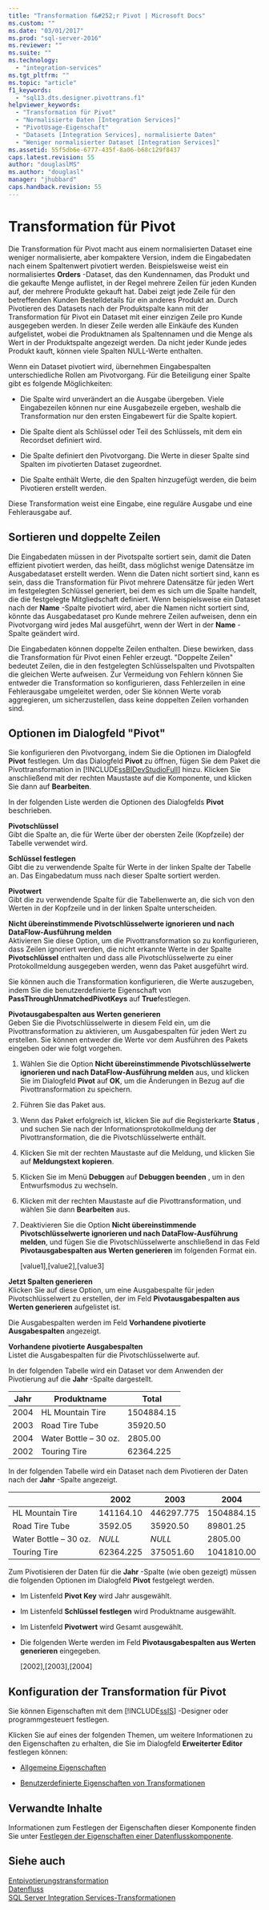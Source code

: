 ```yaml
---
title: "Transformation f&#252;r Pivot | Microsoft Docs"
ms.custom: ""
ms.date: "03/01/2017"
ms.prod: "sql-server-2016"
ms.reviewer: ""
ms.suite: ""
ms.technology: 
  - "integration-services"
ms.tgt_pltfrm: ""
ms.topic: "article"
f1_keywords: 
  - "sql13.dts.designer.pivottrans.f1"
helpviewer_keywords: 
  - "Transformation für Pivot"
  - "Normalisierte Daten [Integration Services]"
  - "PivotUsage-Eigenschaft"
  - "Datasets [Integration Services], normalisierte Daten"
  - "Weniger normalisierter Dataset [Integration Services]"
ms.assetid: 55f5db6e-6777-435f-8a06-b68c129f8437
caps.latest.revision: 55
author: "douglaslMS"
ms.author: "douglasl"
manager: "jhubbard"
caps.handback.revision: 55
---
```

# Transformation f&#252;r Pivot
  Die Transformation für Pivot macht aus einem normalisierten Dataset eine weniger normalisierte, aber kompaktere Version, indem die Eingabedaten nach einem Spaltenwert pivotiert werden. Beispielsweise weist ein normalisiertes **Orders** -Dataset, das den Kundennamen, das Produkt und die gekaufte Menge auflistet, in der Regel mehrere Zeilen für jeden Kunden auf, der mehrere Produkte gekauft hat. Dabei zeigt jede Zeile für den betreffenden Kunden Bestelldetails für ein anderes Produkt an. Durch Pivotieren des Datasets nach der Produktspalte kann mit der Transformation für Pivot ein Dataset mit einer einzigen Zeile pro Kunde ausgegeben werden. In dieser Zeile werden alle Einkäufe des Kunden aufgelistet, wobei die Produktnamen als Spaltennamen und die Menge als Wert in der Produktspalte angezeigt werden. Da nicht jeder Kunde jedes Produkt kauft, können viele Spalten NULL-Werte enthalten.  
  
 Wenn ein Dataset pivotiert wird, übernehmen Eingabespalten unterschiedliche Rollen am Pivotvorgang. Für die Beteiligung einer Spalte gibt es folgende Möglichkeiten:  
  
-   Die Spalte wird unverändert an die Ausgabe übergeben. Viele Eingabezeilen können nur eine Ausgabezeile ergeben, weshalb die Transformation nur den ersten Eingabewert für die Spalte kopiert.  
  
-   Die Spalte dient als Schlüssel oder Teil des Schlüssels, mit dem ein Recordset definiert wird.  
  
-   Die Spalte definiert den Pivotvorgang. Die Werte in dieser Spalte sind Spalten im pivotierten Dataset zugeordnet.  
  
-   Die Spalte enthält Werte, die den Spalten hinzugefügt werden, die beim Pivotieren erstellt werden.  
  
 Diese Transformation weist eine Eingabe, eine reguläre Ausgabe und eine Fehlerausgabe auf.  
  
## Sortieren und doppelte Zeilen  
 Die Eingabedaten müssen in der Pivotspalte sortiert sein, damit die Daten effizient pivotiert werden, das heißt, dass möglichst wenige Datensätze im Ausgabedataset erstellt werden. Wenn die Daten nicht sortiert sind, kann es sein, dass die Transformation für Pivot mehrere Datensätze für jeden Wert im festgelegten Schlüssel generiert, bei dem es sich um die Spalte handelt, die die festgelegte Mitgliedschaft definiert. Wenn beispielsweise ein Dataset nach der **Name** -Spalte pivotiert wird, aber die Namen nicht sortiert sind, könnte das Ausgabedataset pro Kunde mehrere Zeilen aufweisen, denn ein Pivotvorgang wird jedes Mal ausgeführt, wenn der Wert in der **Name** -Spalte geändert wird.  
  
 Die Eingabedaten können doppelte Zeilen enthalten. Diese bewirken, dass die Transformation für Pivot einen Fehler erzeugt. "Doppelte Zeilen" bedeutet Zeilen, die in den festgelegten Schlüsselspalten und Pivotspalten die gleichen Werte aufweisen. Zur Vermeidung von Fehlern können Sie entweder die Transformation so konfigurieren, dass Fehlerzeilen in eine Fehlerausgabe umgeleitet werden, oder Sie können Werte vorab aggregieren, um sicherzustellen, dass keine doppelten Zeilen vorhanden sind.  
  
##  <a name="options"></a> Optionen im Dialogfeld "Pivot"  
 Sie konfigurieren den Pivotvorgang, indem Sie die Optionen im Dialogfeld **Pivot** festlegen. Um das Dialogfeld **Pivot** zu öffnen, fügen Sie dem Paket die Pivottransformation in [!INCLUDE[ssBIDevStudioFull](../../../includes/ssbidevstudiofull-md.md)] hinzu. Klicken Sie anschließend mit der rechten Maustaste auf die Komponente, und klicken Sie dann auf **Bearbeiten**.  
  
 In der folgenden Liste werden die Optionen des Dialogfelds **Pivot** beschrieben.  
  
 **Pivotschlüssel**  
 Gibt die Spalte an, die für Werte über der obersten Zeile (Kopfzeile) der Tabelle verwendet wird.  
  
 **Schlüssel festlegen**  
 Gibt die zu verwendende Spalte für Werte in der linken Spalte der Tabelle an. Das Eingabedatum muss nach dieser Spalte sortiert werden.  
  
 **Pivotwert**  
 Gibt die zu verwendende Spalte für die Tabellenwerte an, die sich von den Werten in der Kopfzeile und in der linken Spalte unterscheiden.  
  
 **Nicht übereinstimmende Pivotschlüsselwerte ignorieren und nach DataFlow-Ausführung melden**  
 Aktivieren Sie diese Option, um die Pivottransformation so zu konfigurieren, dass Zeilen ignoriert werden, die nicht erkannte Werte in der Spalte **Pivotschlüssel** enthalten und dass alle Pivotschlüsselwerte zu einer Protokollmeldung ausgegeben werden, wenn das Paket ausgeführt wird.  
  
 Sie können auch die Transformation konfigurieren, die Werte auszugeben, indem Sie die benutzerdefinierte Eigenschaft von **PassThroughUnmatchedPivotKeys** auf **True**festlegen.  
  
 **Pivotausgabespalten aus Werten generieren**  
 Geben Sie die Pivotschlüsselwerte in diesem Feld ein, um die Pivottransformation zu aktivieren, um Ausgabespalten für jeden Wert zu erstellen. Sie können entweder die Werte vor dem Ausführen des Pakets eingeben oder wie folgt vorgehen.  
  
1.  Wählen Sie die Option **Nicht übereinstimmende Pivotschlüsselwerte ignorieren und nach DataFlow-Ausführung melden** aus, und klicken Sie im Dialogfeld **Pivot** auf **OK**, um die Änderungen in Bezug auf die Pivottransformation zu speichern.  
  
2.  Führen Sie das Paket aus.  
  
3.  Wenn das Paket erfolgreich ist, klicken Sie auf die Registerkarte **Status** , und suchen Sie nach der Informationsprotokollmeldung der Pivottransformation, die die Pivotschlüsselwerte enthält.  
  
4.  Klicken Sie mit der rechten Maustaste auf die Meldung, und klicken Sie auf **Meldungstext kopieren**.  
  
5.  Klicken Sie im Menü **Debuggen** auf **Debuggen beenden** , um in den Entwurfsmodus zu wechseln.  
  
6.  Klicken mit der rechten Maustaste auf die Pivottransformation, und wählen Sie dann **Bearbeiten** aus.  
  
7.  Deaktivieren Sie die Option **Nicht übereinstimmende Pivotschlüsselwerte ignorieren und nach DataFlow-Ausführung melden**, und fügen Sie die Pivotschlüsselwerte anschließend in das Feld **Pivotausgabespalten aus Werten generieren** im folgenden Format ein.  
  
     [value1],[value2],[value3]  
  
 **Jetzt Spalten generieren**  
 Klicken Sie auf diese Option, um eine Ausgabespalte für jeden Pivotschlüsselwert zu erstellen, der im Feld **Pivotausgabespalten aus Werten generieren** aufgelistet ist.  
  
 Die Ausgabespalten werden im Feld **Vorhandene pivotierte Ausgabespalten** angezeigt.  
  
 **Vorhandene pivotierte Ausgabespalten**  
 Listet die Ausgabespalten für die Pivotschlüsselwerte auf.  
  
 In der folgenden Tabelle wird ein Dataset vor dem Anwenden der Pivotierung auf die **Jahr** -Spalte dargestellt.  
  
|Jahr|Produktname|Total|  
|----------|------------------|-----------|  
|2004|HL Mountain Tire|1504884.15|  
|2003|Road Tire Tube|35920.50|  
|2004|Water Bottle – 30 oz.|2805.00|  
|2002|Touring Tire|62364.225|  
  
 In der folgenden Tabelle wird ein Dataset nach dem Pivotieren der Daten nach der **Jahr** -Spalte angezeigt.  
  
||2002|2003|2004|  
|-|----------|----------|----------|  
|HL Mountain Tire|141164.10|446297.775|1504884.15|  
|Road Tire Tube|3592.05|35920.50|89801.25|  
|Water Bottle – 30 oz.|*NULL*|*NULL*|2805.00|  
|Touring Tire|62364.225|375051.60|1041810.00|  
  
 Zum Pivotisieren der Daten für die **Jahr** -Spalte (wie oben gezeigt) müssen die folgenden Optionen im Dialogfeld **Pivot** festgelegt werden.  
  
-   Im Listenfeld **Pivot Key** wird Jahr ausgewählt.  
  
-   Im Listenfeld **Schlüssel festlegen** wird Produktname ausgewählt.  
  
-   Im Listenfeld **Pivotwert** wird Gesamt ausgewählt.  
  
-   Die folgenden Werte werden im Feld **Pivotausgabespalten aus Werten generieren** eingegeben.  
  
     [2002],[2003],[2004]  
  
## Konfiguration der Transformation für Pivot  
 Sie können Eigenschaften mit dem [!INCLUDE[ssIS](../../../includes/ssis-md.md)] -Designer oder programmgesteuert festlegen.  
  
 Klicken Sie auf eines der folgenden Themen, um weitere Informationen zu den Eigenschaften zu erhalten, die Sie im Dialogfeld **Erweiterter Editor** festlegen können:  
  
-   [Allgemeine Eigenschaften](../Topic/Common%20Properties.md)  
  
-   [Benutzerdefinierte Eigenschaften von Transformationen](../../../integration-services/data-flow/transformations/transformation-custom-properties.md)  
  
## Verwandte Inhalte  
 Informationen zum Festlegen der Eigenschaften dieser Komponente finden Sie unter [Festlegen der Eigenschaften einer Datenflusskomponente](../../../integration-services/data-flow/set-the-properties-of-a-data-flow-component.md).  
  
## Siehe auch  
 [Entpivotierungstransformation](../../../integration-services/data-flow/transformations/unpivot-transformation.md)   
 [Datenfluss](../../../integration-services/data-flow/data-flow.md)   
 [SQL Server Integration Services-Transformationen](../../../integration-services/data-flow/transformations/integration-services-transformations.md)  
  
  